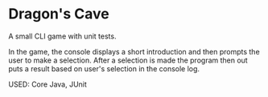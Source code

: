 # Dragon's Cave
A small CLI game with unit tests. 

In the game, the console displays a short introduction and then prompts the user to make a selection. After a selection is made the program then out puts a result based on user's selection in the console log.

USED: Core Java, JUnit
